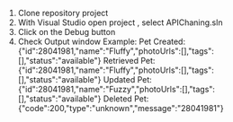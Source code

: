1. Clone repository project
2. With Visual Studio open project , select APIChaning.sln
3. Click on the Debug button
4. Check Output window
Example:
Pet Created: {"id":28041981,"name":"Fluffy","photoUrls":[],"tags":[],"status":"available"}
Retrieved Pet: {"id":28041981,"name":"Fluffy","photoUrls":[],"tags":[],"status":"available"}
Updated Pet: {"id":28041981,"name":"Fuzzy","photoUrls":[],"tags":[],"status":"available"}
Deleted Pet: {"code":200,"type":"unknown","message":"28041981"}
